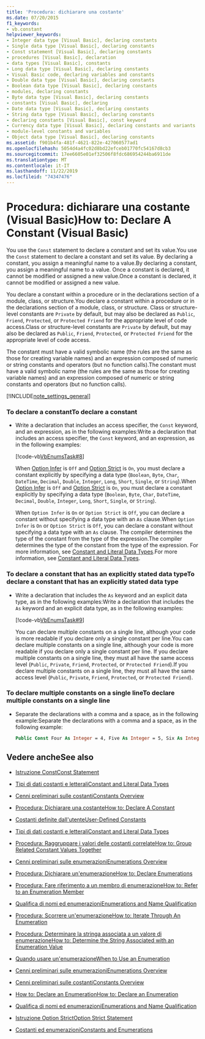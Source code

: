 ```yaml
---
title: 'Procedura: dichiarare una costante'
ms.date: 07/20/2015
f1_keywords:
- vb.constant
helpviewer_keywords:
- Integer data type [Visual Basic], declaring constants
- Single data type [Visual Basic], declaring constants
- Const statement [Visual Basic], declaring constants
- procedures [Visual Basic], declaration
- data types [Visual Basic], constants
- Long data type [Visual Basic], declaring constants
- Visual Basic code, declaring variables and constants
- Double data type [Visual Basic], declaring constants
- Boolean data type [Visual Basic], declaring constants
- modules, declaring constants
- Byte data type [Visual Basic], declaring constants
- constants [Visual Basic], declaring
- Date data type [Visual Basic], declaring constants
- String data type [Visual Basic], declaring constants
- declaring constants [Visual Basic], const keyword
- Currency data type [Visual Basic], declaring constants and variants
- module-level constants and variables
- Object data type [Visual Basic], declaring constants
ms.assetid: f901b4fa-481f-4621-822e-427060577ad1
ms.openlocfilehash: 5054d4a4fc02d8bd22efceb01770fc54167d8cb3
ms.sourcegitcommit: 17ee6605e01ef32506f8fdc686954244ba6911de
ms.translationtype: MT
ms.contentlocale: it-IT
ms.lasthandoff: 11/22/2019
ms.locfileid: "74347476"
---
```

# <a name="how-to-declare-a-constant-visual-basic"></a><span data-ttu-id="55d12-102">Procedura: dichiarare una costante (Visual Basic)</span><span class="sxs-lookup"><span data-stu-id="55d12-102">How to: Declare A Constant (Visual Basic)</span></span>
<span data-ttu-id="55d12-103">You use the `Const` statement to declare a constant and set its value.</span><span class="sxs-lookup"><span data-stu-id="55d12-103">You use the `Const` statement to declare a constant and set its value.</span></span> <span data-ttu-id="55d12-104">By declaring a constant, you assign a meaningful name to a value.</span><span class="sxs-lookup"><span data-stu-id="55d12-104">By declaring a constant, you assign a meaningful name to a value.</span></span> <span data-ttu-id="55d12-105">Once a constant is declared, it cannot be modified or assigned a new value.</span><span class="sxs-lookup"><span data-stu-id="55d12-105">Once a constant is declared, it cannot be modified or assigned a new value.</span></span>  
  
 <span data-ttu-id="55d12-106">You declare a constant within a procedure or in the declarations section of a module, class, or structure.</span><span class="sxs-lookup"><span data-stu-id="55d12-106">You declare a constant within a procedure or in the declarations section of a module, class, or structure.</span></span> <span data-ttu-id="55d12-107">Class or structure-level constants are `Private` by default, but may also be declared as `Public`, `Friend`, `Protected`, or `Protected Friend` for the appropriate level of code access.</span><span class="sxs-lookup"><span data-stu-id="55d12-107">Class or structure-level constants are `Private` by default, but may also be declared as `Public`, `Friend`, `Protected`, or `Protected Friend` for the appropriate level of code access.</span></span>  
  
 <span data-ttu-id="55d12-108">The constant must have a valid symbolic name (the rules are the same as those for creating variable names) and an expression composed of numeric or string constants and operators (but no function calls).</span><span class="sxs-lookup"><span data-stu-id="55d12-108">The constant must have a valid symbolic name (the rules are the same as those for creating variable names) and an expression composed of numeric or string constants and operators (but no function calls).</span></span>  
  
[!INCLUDE[note_settings_general](~/includes/note-settings-general-md.md)]  
  
### <a name="to-declare-a-constant"></a><span data-ttu-id="55d12-109">To declare a constant</span><span class="sxs-lookup"><span data-stu-id="55d12-109">To declare a constant</span></span>  
  
- <span data-ttu-id="55d12-110">Write a declaration that includes an access specifier, the `Const` keyword, and an expression, as in the following examples:</span><span class="sxs-lookup"><span data-stu-id="55d12-110">Write a declaration that includes an access specifier, the `Const` keyword, and an expression, as in the following examples:</span></span>  
  
     [!code-vb[VbEnumsTask#8](~/samples/snippets/visualbasic/VS_Snippets_VBCSharp/VbEnumsTask/VB/Class2.vb#8)]  
  
     <span data-ttu-id="55d12-111">When [Option Infer](../../../../visual-basic/language-reference/statements/option-infer-statement.md) is `Off` and [Option Strict](../../../../visual-basic/language-reference/statements/option-strict-statement.md) is `On`, you must declare a constant explicitly by specifying a data type (`Boolean`, `Byte`, `Char`, `DateTime`, `Decimal`, `Double`, `Integer`, `Long`, `Short`, `Single`, or `String`).</span><span class="sxs-lookup"><span data-stu-id="55d12-111">When [Option Infer](../../../../visual-basic/language-reference/statements/option-infer-statement.md) is `Off` and [Option Strict](../../../../visual-basic/language-reference/statements/option-strict-statement.md) is `On`, you must declare a constant explicitly by specifying a data type (`Boolean`, `Byte`, `Char`, `DateTime`, `Decimal`, `Double`, `Integer`, `Long`, `Short`, `Single`, or `String`).</span></span>  
  
     <span data-ttu-id="55d12-112">When `Option Infer` is `On` or `Option Strict` is `Off`, you can declare a constant without specifying a data type with an `As` clause.</span><span class="sxs-lookup"><span data-stu-id="55d12-112">When `Option Infer` is `On` or `Option Strict` is `Off`, you can declare a constant without specifying a data type with an `As` clause.</span></span> <span data-ttu-id="55d12-113">The compiler determines the type of the constant from the type of the expression.</span><span class="sxs-lookup"><span data-stu-id="55d12-113">The compiler determines the type of the constant from the type of the expression.</span></span> <span data-ttu-id="55d12-114">For more information, see [Constant and Literal Data Types](constant-and-literal-data-types.md).</span><span class="sxs-lookup"><span data-stu-id="55d12-114">For more information, see [Constant and Literal Data Types](constant-and-literal-data-types.md).</span></span>  
  
### <a name="to-declare-a-constant-that-has-an-explicitly-stated-data-type"></a><span data-ttu-id="55d12-115">To declare a constant that has an explicitly stated data type</span><span class="sxs-lookup"><span data-stu-id="55d12-115">To declare a constant that has an explicitly stated data type</span></span>  
  
- <span data-ttu-id="55d12-116">Write a declaration that includes the `As` keyword and an explicit data type, as in the following examples:</span><span class="sxs-lookup"><span data-stu-id="55d12-116">Write a declaration that includes the `As` keyword and an explicit data type, as in the following examples:</span></span>  
  
     [!code-vb[VbEnumsTask#9](~/samples/snippets/visualbasic/VS_Snippets_VBCSharp/VbEnumsTask/VB/Class2.vb#9)]  
  
     <span data-ttu-id="55d12-117">You can declare multiple constants on a single line, although your code is more readable if you declare only a single constant per line.</span><span class="sxs-lookup"><span data-stu-id="55d12-117">You can declare multiple constants on a single line, although your code is more readable if you declare only a single constant per line.</span></span> <span data-ttu-id="55d12-118">If you declare multiple constants on a single line, they must all have the same access level (`Public`, `Private`, `Friend`, `Protected`, or `Protected Friend`).</span><span class="sxs-lookup"><span data-stu-id="55d12-118">If you declare multiple constants on a single line, they must all have the same access level (`Public`, `Private`, `Friend`, `Protected`, or `Protected Friend`).</span></span>  
  
### <a name="to-declare-multiple-constants-on-a-single-line"></a><span data-ttu-id="55d12-119">To declare multiple constants on a single line</span><span class="sxs-lookup"><span data-stu-id="55d12-119">To declare multiple constants on a single line</span></span>  
  
- <span data-ttu-id="55d12-120">Separate the declarations with a comma and a space, as in the following example:</span><span class="sxs-lookup"><span data-stu-id="55d12-120">Separate the declarations with a comma and a space, as in the following example:</span></span>  
  
    ```vb  
    Public Const Four As Integer = 4, Five As Integer = 5, Six As Integer = 44  
    ```  
  
## <a name="see-also"></a><span data-ttu-id="55d12-121">Vedere anche</span><span class="sxs-lookup"><span data-stu-id="55d12-121">See also</span></span>

- [<span data-ttu-id="55d12-122">Istruzione Const</span><span class="sxs-lookup"><span data-stu-id="55d12-122">Const Statement</span></span>](../../../../visual-basic/language-reference/statements/const-statement.md)
- [<span data-ttu-id="55d12-123">Tipi di dati costanti e letterali</span><span class="sxs-lookup"><span data-stu-id="55d12-123">Constant and Literal Data Types</span></span>](constant-and-literal-data-types.md)
- [<span data-ttu-id="55d12-124">Cenni preliminari sulle costanti</span><span class="sxs-lookup"><span data-stu-id="55d12-124">Constants Overview</span></span>](constants-overview.md)
- [<span data-ttu-id="55d12-125">Procedura: Dichiarare una costante</span><span class="sxs-lookup"><span data-stu-id="55d12-125">How to: Declare A Constant</span></span>](how-to-declare-a-constant.md)
- [<span data-ttu-id="55d12-126">Costanti definite dall'utente</span><span class="sxs-lookup"><span data-stu-id="55d12-126">User-Defined Constants</span></span>](user-defined-constants.md)
- [<span data-ttu-id="55d12-127">Tipi di dati costanti e letterali</span><span class="sxs-lookup"><span data-stu-id="55d12-127">Constant and Literal Data Types</span></span>](constant-and-literal-data-types.md)
- [<span data-ttu-id="55d12-128">Procedura: Raggruppare i valori delle costanti correlate</span><span class="sxs-lookup"><span data-stu-id="55d12-128">How to: Group Related Constant Values Together</span></span>](how-to-group-related-constant-values-together.md)
- [<span data-ttu-id="55d12-129">Cenni preliminari sulle enumerazioni</span><span class="sxs-lookup"><span data-stu-id="55d12-129">Enumerations Overview</span></span>](enumerations-overview.md)
- [<span data-ttu-id="55d12-130">Procedura: Dichiarare un'enumerazione</span><span class="sxs-lookup"><span data-stu-id="55d12-130">How to: Declare Enumerations</span></span>](how-to-declare-enumerations.md)
- [<span data-ttu-id="55d12-131">Procedura: Fare riferimento a un membro di enumerazione</span><span class="sxs-lookup"><span data-stu-id="55d12-131">How to: Refer to an Enumeration Member</span></span>](how-to-refer-to-an-enumeration-member.md)
- [<span data-ttu-id="55d12-132">Qualifica di nomi ed enumerazioni</span><span class="sxs-lookup"><span data-stu-id="55d12-132">Enumerations and Name Qualification</span></span>](enumerations-and-name-qualification.md)
- [<span data-ttu-id="55d12-133">Procedura: Scorrere un'enumerazione</span><span class="sxs-lookup"><span data-stu-id="55d12-133">How to: Iterate Through An Enumeration</span></span>](how-to-iterate-through-an-enumeration.md)
- [<span data-ttu-id="55d12-134">Procedura: Determinare la stringa associata a un valore di enumerazione</span><span class="sxs-lookup"><span data-stu-id="55d12-134">How to: Determine the String Associated with an Enumeration Value</span></span>](how-to-determine-the-string-associated-with-an-enumeration-value.md)
- [<span data-ttu-id="55d12-135">Quando usare un'enumerazione</span><span class="sxs-lookup"><span data-stu-id="55d12-135">When to Use an Enumeration</span></span>](when-to-use-an-enumeration.md)

- [<span data-ttu-id="55d12-136">Cenni preliminari sulle enumerazioni</span><span class="sxs-lookup"><span data-stu-id="55d12-136">Enumerations Overview</span></span>](enumerations-overview.md)
- [<span data-ttu-id="55d12-137">Cenni preliminari sulle costanti</span><span class="sxs-lookup"><span data-stu-id="55d12-137">Constants Overview</span></span>](constants-overview.md)
- [<span data-ttu-id="55d12-138">How to: Declare an Enumeration</span><span class="sxs-lookup"><span data-stu-id="55d12-138">How to: Declare an Enumeration</span></span>](how-to-declare-enumerations.md)
- [<span data-ttu-id="55d12-139">Qualifica di nomi ed enumerazioni</span><span class="sxs-lookup"><span data-stu-id="55d12-139">Enumerations and Name Qualification</span></span>](enumerations-and-name-qualification.md)
- [<span data-ttu-id="55d12-140">Istruzione Option Strict</span><span class="sxs-lookup"><span data-stu-id="55d12-140">Option Strict Statement</span></span>](../../../../visual-basic/language-reference/statements/option-strict-statement.md)
- [<span data-ttu-id="55d12-141">Costanti ed enumerazioni</span><span class="sxs-lookup"><span data-stu-id="55d12-141">Constants and Enumerations</span></span>](../../../../visual-basic/language-reference/constants-and-enumerations.md)
